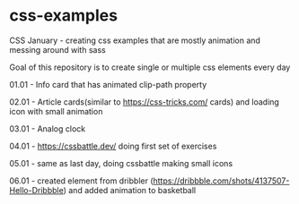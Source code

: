 # css-examples
CSS January - creating css examples that are mostly animation and messing around with sass

Goal of this repository is to create single or multiple css elements every day

01.01 - Info card that has animated clip-path property 

02.01 - Article cards(similar to https://css-tricks.com/ cards) and loading icon with small animation

03.01 - Analog clock

04.01 - https://cssbattle.dev/ doing first set of exercises

05.01 - same as last day, doing cssbattle making small icons

06.01 - created element from dribbler (https://dribbble.com/shots/4137507-Hello-Dribbble) and added animation to basketball
